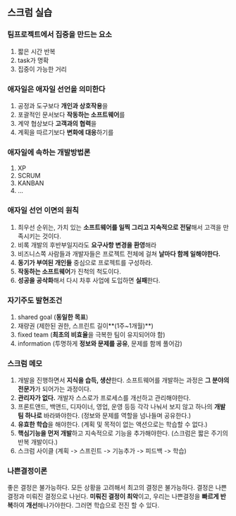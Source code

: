 ## 스크럼 실습


### 팀프로젝트에서 집중을 만드는 요소
1. 짧은 시간 반복
2. task가 명확
3. 집중이 가능한 거리

### 애자일은 애자일 선언을 의미한다

1. 공정과 도구보다 **개인과 상호작용**을
2. 포괄적인 문서보다 **작동하는 소프트웨어**를
3. 계약 협상보다 **고객과의 협력**을
4. 계획을 따르기보다 **변화에 대응**하기를

### 애자일에 속하는 개발방법론
1. XP
2. SCRUM
3. KANBAN
4. ...

### 애자일 선언 이면의 원칙

1. 최우선 순위는, 가치 있는 **소프트웨어를 일찍 그리고 지속적으로 전달**해서 고객을 만족시키는 것이다.
2. 비록 개발의 후반부일지라도 **요구사항 변경을 환영**해라
3. 비즈니스쪽 사람들과 개발자들은 프로젝트 전체에 걸쳐 **날마다 함께 일해야한다.**
4. **동기가 부여된 개인들** 중심으로 프로젝트를 구성하라.
5. **작동하는 소프트웨어**가 진척의 척도이다.
6. **성공을 공삭화**해서 다시 차후 사업에 도입하면 **실패**한다.

### 자기주도 발현조건

1. shared goal (**동일한 목표**)
2. 재량권 (제한된 권한, 스프린트 길이**(1주~1개월)**)
4. fixed team (**최초의 비효율**을 극복한 팀이 유지되어야 함)
5. information (투명하게 **정보와 문제를 공유**, 문제를 함께 풀어감)

### 스크럼 메모
1. 개발을 진행하면서 **지식을 습득, 생산**한다. 소프트웨어를 개발하는 과정은 **그 분야의 전문가**가 되어가는 과정이다.
2. **관리자가 없다.** 개발자 스스로가 프로세스를 개선하고 관리해야한다.
3. 프론트앤드, 백앤드, 디자이너, 영업, 운영 등등 각각 나눠서 보지 않고 하나의 **개발팀 하나로** 바라봐야한다. (정보와 문제를 역할을 넘나들며 공유한다.)
4. **유효한 학습**을 해야한다. (계획 및 목적이 없는 액션으로는 학습할 수 없다.)
5. **핵심기능을 먼저 개발**하고 지속적으로 기능을 추가해야한다. (스크럼은 짧은 주기의 반복 개발이다.)
6. 스크럼 사이클 (계획 -> 스프린트 -> 기능추가 -> 피드백 -> 학습)

### 나쁜결정이론

좋은 결정은 불가능하다. 모든 상황을 고려해서 최고의 결정은 불가능하다. 결정은 나쁜결정과 미뤄진 결정으로 나뉜다. **미뤄진 결정이 최악**이고, 우리는 나쁜결정을 **빠르게 반복**하여 **개선**해나가야한다. 그러면 학습으로 전진 할 수 있다.



